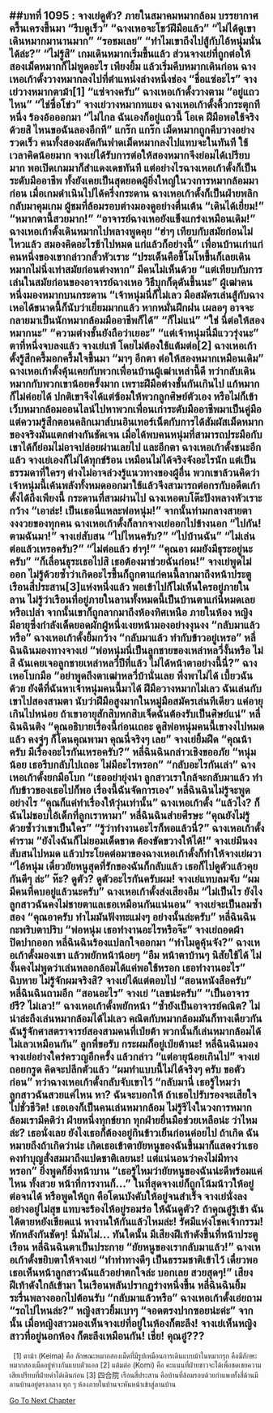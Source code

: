 ##บทที่ 1095 : จางเย่ดูตัว?
ภายในสมาคมหมากล้อม
บรรยากาศครื้นเครงขึ้นมา
“รีบดูเร็ว”
“ฉางเหอจะโชว์ฝีมือแล้ว”
“ไม่ได้ดูเขาเดินหมากมานานมาก”
“รอชมเลย”
“ทำไมเขาถึงไปสู้กับไอ้หนุ่มนั่นได้ล่ะ?”
“ไม่รู้สิ”
เกมเดินหมากเริ่มขึ้นแล้ว
ส่วนจางเย่ที่ถูกต่อให้สองเม็ดหมากก็ไม่พูดอะไร เพียงยิ้ม แล้วเริ่มคีบหมากเดินก่อน
ฉางเหอเก้าดั้งวางหมากลงไปที่ตำแหน่งล่างหนึ่งช่อง “ชื่อแซ่อะไร”
จางเย่วางหมากตาม้า[1] “แซ่จางครับ”
ฉางเหอเก้าดั้งวางตาม “อยู่แถวไหน”
“ไช่ซื่อโข่ว” จางเย่วางหมากทแยง
ฉางเหอเก้าดั้งคิ้วกระตุกทีหนึ่ง ร้องอ้อออกมา “ไม่ไกล ฉันเองก็อยู่แถวนี้ โอเค ฝีมือพอใช้จริงด้วยสิ ไหนขอฉันลองอีกที”
แกร๊ก
แกร๊ก
เม็ดหมากถูกคีบวางอย่างรวดเร็ว
คนทั้งสองผลัดกันฟาดเม็ดหมากลงไปแทบจะในทันที ใช้เวลาคิดน้อยมาก
จางเย่ได้รับการต่อให้สองหมากจึงย่อมได้เปรียบมาก พอเปิดเกมมาก็สำแดงเดชทันที แต่อย่างไรฉางเหอเก้าดั้งก็เป็นระดับมืออาชีพ ทั้งยังเคยเป็นสุดยอดผู้ยิ่งใหญ่ในวงการหมากล้อมมาก่อน เมื่อเกมดำเนินไปได้ครึ่งกระดาน ฉางเหอเก้าดั้งก็เป็นฝ่ายพลิกกลับมาคุมเกม ผู้ชมที่ล้อมรอบต่างมองดูอย่างตื่นเต้น
“เดินได้เยี่ยม!”
“หมากตานี้สวยมาก!”
“อาจารย์ฉางเหอยังแข็งแกร่งเหมือนเดิม!”
ฉางเหอเก้าดั้งเดินหมากไปพลางพูดคุย “ฮ่าๆ เทียบกับสมัยก่อนไม่ไหวแล้ว สมองคิดอะไรช้าไปหมด แก่แล้วก็อย่างนี้”
เพื่อนบ้านเก่าแก่คนหนึ่งของเขากล่าวกลั้วหัวเราะ “ประเด็นคือขี้โมโหขึ้นก็เลยเดินหมากไม่นิ่งเท่าสมัยก่อนต่างหาก”
มีคนไม่เห็นด้วย “แต่เทียบกับการเล่นในสมัยก่อนของอาจารย์ฉางเหอ วิธีบุกก็ดุดันขึ้นนะ”
ผู้เฒ่าคนหนึ่งมองหมากบนกระดาน “เจ้าหนุ่มนี่ก็ไม่เลว มือสมัครเล่นสู้กับฉางเหอได้ขนาดนี้ก็นับว่าเยี่ยมมากแล้ว หากหมั่นฝึกฝน เผลอๆ อาจจะกลายมาเป็นนักหมากล้อมมืออาชีพก็ได้”
“ก็ไม่แน่”
“ใช่ นี่ต่อให้สองหมากนะ”
“ความต่างชั้นยังถือว่าเยอะ”
“แต่เจ้าหนุ่มนี่มีแววรุ่งนะ”
ตาที่หนึ่งจบลงแล้ว
จางเย่แพ้ โดยไม่ต้องใช้แต้มต่อ[2]
ฉางเหอเก้าดั้งรู้สึกครึ้มอกครึ้มใจขึ้นมา “มาๆ อีกตา ต่อให้สองหมากเหมือนเดิม”
ฉางเหอเก้าดั้งคุ้นเคยกับพวกเพื่อนบ้านผู้เฒ่าเหล่านี้ดี ทว่ากลับเดินหมากกับพวกเขาน้อยครั้งมาก เพราะฝีมือต่างชั้นกันเกินไป แก้หมากก็ไม่ค่อยได้ ปกติเขาจึงได้แต่ซ้อมให้พวกลูกศิษย์ตัวเอง หรือไม่ก็เข้าเว็บหมากล้อมออนไลน์ไปหาพวกเพื่อนเก่าระดับมืออาชีพมาเป็นคู่มือ แต่ความรู้สึกตอนคลิกเมาส์บนอินเทอร์เน็ตกับการได้สัมผัสเม็ดหมากของจริงมันแตกต่างกันชัดเจน เมื่อได้พบคนหนุ่มที่สามารถประมือกับเขาได้ก็ย่อมไม่อาจปล่อยผ่านเลยไป
และอีกตา
ฉางเหอเก้าดั้งชนะอีกแล้ว
จางเย่เองก็ไม่ได้ทุกข์ร้อน เหมือนไม่ได้จริงจังอะไรนัก
แต่เป็นธรรมดาที่ใครๆ ต่างไม่อาจล่วงรู้แนวทางของผู้อื่น พวกเขาล้วนคิดว่าเจ้าหนุ่มนี้เค้นพลังทั้งหมดออกมาใช้แล้วจึงสามารถต่อกรกับอดีตเก้าดั้งได้ถึงเพียงนี้
กระดานที่สามผ่านไป ฉางเหอตบโต๊ะปังพลางหัวเราะกว้าง “เอาล่ะ! เป็นเธอนี่แหละพ่อหนุ่ม!” จากนั้นท่ามกลางสายตางงงวยของทุกคน ฉางเหอเก้าดั้งก็ลากจางเย่ออกไปข้างนอก “ไปกัน! ตามฉันมา!”
จางเย่สับสน “ไปไหนครับ?”
“ไปบ้านฉัน”
“ไม่เล่นต่อแล้วเหรอครับ?”
“ไม่ต่อแล้ว ฮ่าๆ!”
“คุณอา ผมยังมีธุระอยู่นะครับ”
“ก็เลื่อนธุระเธอไปสิ เธอต้องมาช่วยฉันก่อน!”
จางเย่พูดไม่ออก ไม่รู้ด้วยซ้ำว่าเกิดอะไรขึ้นก็ถูกตาแก่คนนี้ลากมาถึงหน้าประตูเรือนสี่ประสาน[3]แห่งหนึ่งแล้ว พอเข้าไปก็ไม่เห็นใครอยู่ภายในลาน ไม่รู้ว่าเรือนที่อยู่ภายในลานทั้งหมดนี้เป็นบ้านตาแก่นี่หมดเลยหรือเปล่า จากนั้นเขาก็ถูกลากมาถึงห้องทิศเหนือ
ภายในห้อง
หญิงมีอายุซึ่งกำลังเด็ดยอดผักผู้หนึ่งเงยหน้ามองอย่างงุนงง “กลับมาแล้วหรือ”
ฉางเหอเก้าดั้งยิ้มกว้าง “กลับมาแล้ว ทำกับข้าวอยู่เหรอ”
หลี่ฉินฉินมองทางจางเย่ “พ่อหนุ่มนี่เป็นลูกชายของเหล่าหลวี่งั้นหรือ ไม่สิ ฉันเคยเจอลูกชายเหล่าหลวี่ปีที่แล้ว ไม่ได้หน้าตาอย่างนี้นี่?”
ฉางเหอโบกมือ “อย่าพูดถึงตาเฒ่าหลวี่บ้านั่นเลย พึ่งพาไม่ได้ เบี้ยวฉันด้วย ยังดีที่ฉันหาเจ้าหนุ่มคนนี้มาได้ ฝีมือวางหมากไม่เลว ฉันเล่นกับเขาไปสองสามตา นับว่าฝีมือสูงมากในหมู่มือสมัครเล่นทีเดียว แค่อายุเกินไปหน่อย ถ้าเขาอายุสักสิบหกสิบเจ็ดฉันต้องรับเป็นศิษย์แน่”
หลี่ฉินฉินติง “คุณอธิบายเรื่องนี้ก่อนเถอะ ดูสิพ่อหนุ่มคนนี้เขางงไปหมดแล้ว คงจู่ๆ ก็โดนคุณพามา คุณนี่จริงๆ เลย”
จางเย่ยิ้มฝืด “คุณน้าครับ มีเรื่องอะไรกันเหรอครับ?”
หลี่ฉินฉินกล่าวเชิงขออภัย “หนุ่มน้อย เธอรีบกลับไปเถอะ ไม่มีอะไรหรอก”
“กลับอะไรกันเล่า” ฉางเหอเก้าดั้งยกมือโบก “เธออย่ายุ่งน่า ลูกสาวเราใกล้จะกลับมาแล้ว ทำกับข้าวของเธอไปก็พอ เรื่องนี้ฉันจัดการเอง”
หลี่ฉินฉินไม่รู้จะพูดอย่างไร “คุณก็แค่ทำเรื่องให้วุ่นเท่านั้น”
ฉางเหอเก้าดั้ง “แล้วไง? ก็ฉันไม่ชอบไอ้เด็กที่ลูกเราหามา”
หลี่ฉินฉินส่ายศีรษะ “คุณยังไม่รู้ด้วยซ้ำว่าเขาเป็นใคร”
“รู้ว่าทำงานอะไรก็พอแล้วนี่?” ฉางเหอเก้าดั้งคำราม “ยังไงฉันก็ไม่ยอมเด็ดขาด ต้องขัดขวางให้ได้!”
จางเย่มึนงงสับสนไปหมด
แล้วประโยคต่อมาของฉางเหอเก้าดั้งก็ทำให้จางเย่ผวา “ไอ้หนุ่ม เดี๋ยวยัยหนูสุดที่รักของฉันก็กลับแล้ว เธอก็ไปดูตัวแล้วคุยกันดีๆ ล่ะ”
ห๊ะ?
ดูตัว?
ดูตัวอะไรกันครับผม!
จางเย่แทบลมจับ “ผมมีคนที่คบอยู่แล้วนะครับ”
ฉางเหอเก้าดั้งส่งเสียงอืม “ไม่เป็นไร ยังไงลูกสาวฉันคงไม่ชายตาแลเธอเหมือนกันแน่นอน”
จางเย่จะเป็นลมซ้ำสอง “คุณอาครับ ทำไมมันฟังทะแม่งๆ อย่างนั้นล่ะครับ”
หลี่ฉินฉินกะพริบตาปริบ “พ่อหนุ่ม เธอทำงานอะไรหรือจ๊ะ”
จางเย่ถอดผ้าปิดปากออก
หลี่ฉินฉินร้องแปลกใจออกมา “ทำไมดูคุ้นจัง?”
ฉางเหอเก้าดั้งมองเขา แล้วพยักหน้าน้อยๆ “อืม หน้าตาบ้านๆ นิสัยใช้ได้ ไม่งั้นคงไม่พูดว่าเล่นหลอกล้อมได้แค่พอใช้หรอก เธอทำงานอะไร”
ฉิบหาย ไม่รู้จักผมจริงสิ?
จางเย่ได้แต่ตอบไป “สอนหนังสือครับ”
หลี่ฉินฉินถามอีก “สอนอะไร”
จางเย่ “เลขน่ะครับ”
“เป็นอาจารย์รึ? ไม่เลว!” ฉางเหอเก้าดั้งพยักหน้า “ซ้ำยังเป็นอาจารย์คณิต? ไม่น่าล่ะถึงเล่นหมากล้อมได้ไม่เลว คณิตกับหมากล้อมมันก็ทางเดียวกัน ฉันรู้จักศาสตราจารย์สองสามคนที่เป่ยต้า พวกนั้นก็เล่นหมากล้อมได้ไม่เลวเหมือนกัน”
ลูกพี่ขอรับ กระผมก็อยู่เป่ยต้านะ!
หลี่ฉินฉินมองจางเย่อย่างใคร่ครวญอีกครั้ง แล้วกล่าว “แต่อายุน้อยเกินไป”
จางเย่ถอยกรูด คิดจะปลีกตัวแล้ว “ผมทำแบบนี้ไม่ได้จริงๆ ครับ ขอตัวก่อน”
ทว่าฉางเหอเก้าดั้งกลับจับเขาไว้ “กลับมานี่ เธอรู้ไหมว่าลูกสาวฉันสวยแค่ไหน หา? ฉันจะบอกให้ ถ้าเธอไปรับรองจะเสียใจไปชั่วชีวิต! เธอเองก็เป็นคนเล่นหมากล้อม ไม่รู้รึไงในวงการหมากล้อมเรามีคติว่า ฝ่ายหนึ่งทุกข์ยาก ทุกฝ่ายยื่นมือช่วยเหลือน่ะ ว่าไหมล่ะ? เธอนั่งเลย ยังไงเธอก็ต้องอยู่กินข้าวเย็นก่อนค่อยไป ถ้าเกิด ฉันหมายถึงถ้าเกิดว่าน่ะ เกิดเธอเข้าตายัยหนูของฉันขึ้นมาก็แสดงว่าเธอคงทำบุญสั่งสมมาถึงแปดชาติเลยนะ! แต่แน่นอนว่าคงไม่มีทางหรอก” ยิ่งพูดก็ยิ่งหน้าบาน “เธอรู้ไหมว่ายัยหนูของฉันน่ะดีพร้อมแค่ไหน ทั้งสวย หน้าที่การงานก็…”
ในที่สุดจางเย่ก็ถูกโน้มน้าวให้อยู่ต่อจนได้
หรือพูดให้ถูก คือโดนบังคับให้อยู่จนสำเร็จ
จางเย่นั่งลงอย่างอยู่ไม่สุข แทบจะร้องไห้อยู่รอมร่อ ให้ฉันดูตัว? ถ้าคุณอู๋รู้เข้า ฉันได้ตายหยังเขียดแน่ หางานให้กันแล้วไหมล่ะ!
รัศมีแห่งโชคเจ้ากรรม!
หักหลังกันชัดๆ!
นี่มันไม่…
ทันใดนั้น มีเสียงฝีเท้าดังขึ้นที่หน้าประตูเรือน
หลี่ฉินฉินตาเป็นประกาย “ยัยหนูของเรากลับมาแล้ว!”
ฉางเหอเก้าดั้งขยิบตาให้จางเย่ “ทำท่าทางดีๆ เป็นธรรมชาติเข้าไว้ เดี๋ยวพอเธอเห็นหน้าลูกสาวฉันแล้วอย่าตกใจล่ะ บอกเลย สวยสุดๆ!”
เสียงฝีเท้าดังใกล้เข้ามา
ในเรือนพลันปรากฏร่างหนึ่งขึ้น
หลี่ฉินฉินยิ้มระรื่นพลางออกไปต้อนรับ “กลับมาแล้วหรือ”
ฉางเหอเก้าดั้งเอ่ยถาม “รถไปไหนล่ะ?”
หญิงสาวยิ้มเบาๆ “จอดตรงปากซอยน่ะค่ะ”
จากนั้น เมื่อหญิงสาวมองเห็นจางเย่ที่อยู่ในห้องก็ตะลึง!
จางเย่เห็นหญิงสาวที่อยู่นอกห้อง ก็ตะลึงเหมือนกัน!
เชี่ย!
คุณอู๋???
 
--------------------------------
 
[1] ตาม้า (Keima) คือ ลักษณะหมากสองเม็ดที่มีรูปเหมือนการเดินแบบม้าในหมากรุก คือมีลักษะหมากสองเม็ดอยู่ห่างกันแบบตัวแอล
[2] แต้มต่อ (Komi) คือ คะแนนที่ฝ่ายขาวจะได้เพื่อชดเชยความเสียเปรียบที่ฝ่ายดำได้เดินก่อน
[3] 四合院 เรือนสี่ประสาน คือบ้านที่ล้อมรอบด้วยกำแพงทั้งสี่ด้านมีลานบ้านอยู่ตรงกลาง ทุก ๆ ห้องภายในบ้านจะหันหน้าเข้าสู่ลานบ้าน
 
 
 


[Go To Next Chapter]( ./196.md)